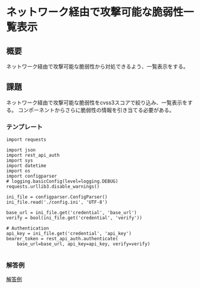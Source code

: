 # ネットワーク経由で攻撃可能な脆弱性一覧表示
## 概要
ネットワーク経由で攻撃可能な脆弱性から対処できるよう、一覧表示をする。


## 課題
ネットワーク経由で攻撃可能な脆弱性をcvss3スコアで絞り込み、一覧表示をする。
コンポーネントからさらに脆弱性の情報を引き当てる必要がある。


### テンプレート

```get_network_reachable_vulnerabilities_in_bom
import requests

import json
import rest_api_auth
import sys
import datetime
import os
import configparser
# logging.basicConfig(level=logging.DEBUG)
requests.urllib3.disable_warnings()

ini_file = configparser.ConfigParser()
ini_file.read('./config.ini', 'UTF-8')

base_url = ini_file.get('credential', 'base_url')
verify = bool(ini_file.get('credential', 'verify'))

# Authentication
api_key = ini_file.get('credential', 'api_key')
bearer_token = rest_api_auth.authenticate(
    base_url=base_url, api_key=api_key, verify=verify)


```



### 解答例
[解答例](../get_network_reachable_vulnerabilities_in_bom.py)
